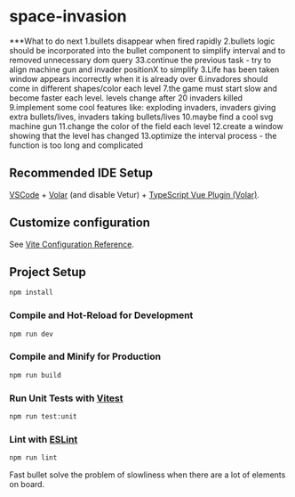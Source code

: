 # space-invasion

\*\*\*What to do next
1.bullets disappear when fired rapidly
2.bullets logic should be incorporated into the bullet component to simplify interval and to removed unnecessary dom query
33.continue the previous task - try to align machine gun and invader positionX to simplify
3.Life has been taken window appears incorrectly when it is already over
6.invadores should come in different shapes/color each level
7.the game must start slow and become faster each level. levels change after 20 invaders killed
9.implement some cool features like: exploding invaders, invaders giving extra bullets/lives, invaders taking bullets/lives
10.maybe find a cool svg machine gun
11.change the color of the field each level
12.create a window showing that the level has changed
13.optimize the interval process - the function is too long and complicated

## Recommended IDE Setup

[VSCode](https://code.visualstudio.com/) + [Volar](https://marketplace.visualstudio.com/items?itemName=johnsoncodehk.volar) (and disable Vetur) + [TypeScript Vue Plugin (Volar)](https://marketplace.visualstudio.com/items?itemName=johnsoncodehk.vscode-typescript-vue-plugin).

## Customize configuration

See [Vite Configuration Reference](https://vitejs.dev/config/).

## Project Setup

```sh
npm install
```

### Compile and Hot-Reload for Development

```sh
npm run dev
```

### Compile and Minify for Production

```sh
npm run build
```

### Run Unit Tests with [Vitest](https://vitest.dev/)

```sh
npm run test:unit
```

### Lint with [ESLint](https://eslint.org/)

```sh
npm run lint
```

Fast bullet solve the problem of slowliness when there are a lot of elements on board.
